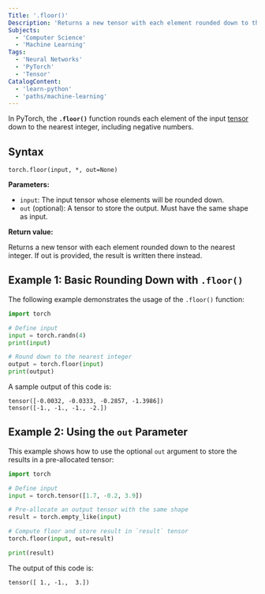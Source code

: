 ```yaml
---
Title: '.floor()'
Description: 'Returns a new tensor with each element rounded down to the nearest integer.'
Subjects:
  - 'Computer Science'
  - 'Machine Learning'
Tags:
  - 'Neural Networks'
  - 'PyTorch'
  - 'Tensor'
CatalogContent:
  - 'learn-python'
  - 'paths/machine-learning'
---
```


In PyTorch, the **`.floor()`** function rounds each element of the input [tensor](https://www.codecademy.com/resources/docs/pytorch/tensors) down to the nearest integer, including negative numbers.

## Syntax

```pseudo
torch.floor(input, *, out=None)
```

**Parameters:**

- `input`: The input tensor whose elements will be rounded down.
- `out` (optional): A tensor to store the output. Must have the same shape as input.

**Return value:**

Returns a new tensor with each element rounded down to the nearest integer. If out is provided, the result is written there instead.

## Example 1: Basic Rounding Down with `.floor()`

The following example demonstrates the usage of the `.floor()` function:

```py
import torch

# Define input
input = torch.randn(4)
print(input)

# Round down to the nearest integer
output = torch.floor(input)
print(output)
```

A sample output of this code is:

```shell
tensor([-0.0032, -0.0333, -0.2857, -1.3986])
tensor([-1., -1., -1., -2.])
```

## Example 2: Using the `out` Parameter

This example shows how to use the optional `out` argument to store the results in a pre-allocated tensor:

```py
import torch

# Define input
input = torch.tensor([1.7, -0.2, 3.9])

# Pre-allocate an output tensor with the same shape
result = torch.empty_like(input)

# Compute floor and store result in `result` tensor
torch.floor(input, out=result)

print(result)
```

The output of this code is:

```shell
tensor([ 1., -1.,  3.])
```

